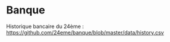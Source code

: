 # Banque

Historique bancaire du 24ème : https://github.com/24eme/banque/blob/master/data/history.csv
